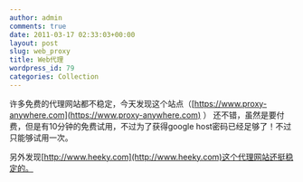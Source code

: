 ```yaml
---
author: admin
comments: true
date: 2011-03-17 02:33:03+00:00
layout: post
slug: web_proxy
title: Web代理
wordpress_id: 79
categories: Collection
---
```


许多免费的代理网站都不稳定，今天发现这个站点（[https://www.proxy-anywhere.com](https://www.proxy-anywhere.com) ） 还不错，虽然是要付费，但是有10分钟的免费试用，不过为了获得google host密码已经足够了！不过只能够试用一次。

另外发现[http://www.heeky.com](http://www.heeky.com)这个代理网站还挺稳定的。
